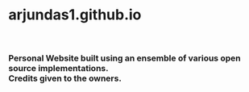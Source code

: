 # arjundas1.github.io
<br>
<h3> Personal Website built using an ensemble of various open source implementations. <br> Credits given to the owners. </h3>
